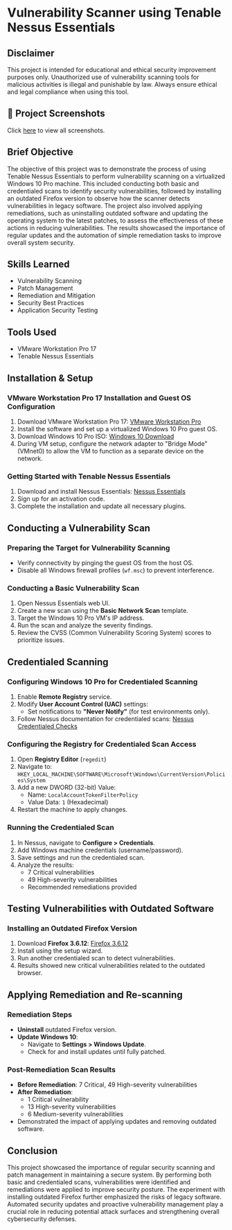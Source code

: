 # Vulnerability Scanner using Tenable Nessus Essentials

## Disclaimer
This project is intended for educational and ethical security improvement purposes only. Unauthorized use of vulnerability scanning tools for malicious activities is illegal and punishable by law. Always ensure ethical and legal compliance when using this tool.

## 📸 Project Screenshots
Click [here](https://github.com/Travis-N-W/Nessus/tree/main/screenshots) to view all screenshots.

## Brief Objective
The objective of this project was to demonstrate the process of using Tenable Nessus Essentials to perform vulnerability scanning on a virtualized Windows 10 Pro machine. This included conducting both basic and credentialed scans to identify security vulnerabilities, followed by installing an outdated Firefox version to observe how the scanner detects vulnerabilities in legacy software. The project also involved applying remediations, such as uninstalling outdated software and updating the operating system to the latest patches, to assess the effectiveness of these actions in reducing vulnerabilities. The results showcased the importance of regular updates and the automation of simple remediation tasks to improve overall system security.

## Skills Learned
- Vulnerability Scanning  
- Patch Management  
- Remediation and Mitigation  
- Security Best Practices  
- Application Security Testing  

## Tools Used
- VMware Workstation Pro 17  
- Tenable Nessus Essentials  

## Installation & Setup
### VMware Workstation Pro 17 Installation and Guest OS Configuration
1. Download VMware Workstation Pro 17: [VMware Workstation Pro](https://www.vmware.com/products/desktop-hypervisor/workstation-and-fusion)
2. Install the software and set up a virtualized Windows 10 Pro guest OS.
3. Download Windows 10 Pro ISO: [Windows 10 Download](https://www.microsoft.com/en-us/software-download/windows10)
4. During VM setup, configure the network adapter to "Bridge Mode" (VMnet0) to allow the VM to function as a separate device on the network.

### Getting Started with Tenable Nessus Essentials
1. Download and install Nessus Essentials: [Nessus Essentials](https://www.tenable.com/products/nessus/nessus-essentials)
2. Sign up for an activation code.
3. Complete the installation and update all necessary plugins.

## Conducting a Vulnerability Scan
### Preparing the Target for Vulnerability Scanning
- Verify connectivity by pinging the guest OS from the host OS.
- Disable all Windows firewall profiles (`wf.msc`) to prevent interference.

### Conducting a Basic Vulnerability Scan
1. Open Nessus Essentials web UI.
2. Create a new scan using the **Basic Network Scan** template.
3. Target the Windows 10 Pro VM's IP address.
4. Run the scan and analyze the severity findings.
5. Review the CVSS (Common Vulnerability Scoring System) scores to prioritize issues.

## Credentialed Scanning
### Configuring Windows 10 Pro for Credentialed Scanning
1. Enable **Remote Registry** service.
2. Modify **User Account Control (UAC)** settings:
   - Set notifications to **"Never Notify"** (for test environments only).
3. Follow Nessus documentation for credentialed scans: [Nessus Credentialed Checks](https://docs.tenable.com/nessus/Content/CredentialedChecksOnWindows.htm#Configure-a-Local-Account)

### Configuring the Registry for Credentialed Scan Access
1. Open **Registry Editor** (`regedit`)
2. Navigate to: `HKEY_LOCAL_MACHINE\SOFTWARE\Microsoft\Windows\CurrentVersion\Policies\System`
3. Add a new DWORD (32-bit) Value:
   - Name: `LocalAccountTokenFilterPolicy`
   - Value Data: `1` (Hexadecimal)
4. Restart the machine to apply changes.

### Running the Credentialed Scan
1. In Nessus, navigate to **Configure > Credentials**.
2. Add Windows machine credentials (username/password).
3. Save settings and run the credentialed scan.
4. Analyze the results:
   - 7 Critical vulnerabilities
   - 49 High-severity vulnerabilities
   - Recommended remediations provided

## Testing Vulnerabilities with Outdated Software
### Installing an Outdated Firefox Version
1. Download **Firefox 3.6.12**: [Firefox 3.6.12](https://ftp.mozilla.org/pub/firefox/releases/3.6.12/win32/en-US/)
2. Install using the setup wizard.
3. Run another credentialed scan to detect vulnerabilities.
4. Results showed new critical vulnerabilities related to the outdated browser.

## Applying Remediation and Re-scanning
### Remediation Steps
- **Uninstall** outdated Firefox version.
- **Update Windows 10**:
  - Navigate to **Settings > Windows Update**.
  - Check for and install updates until fully patched.

### Post-Remediation Scan Results
- **Before Remediation**: 7 Critical, 49 High-severity vulnerabilities
- **After Remediation**:
  - 1 Critical vulnerability
  - 13 High-severity vulnerabilities
  - 6 Medium-severity vulnerabilities
- Demonstrated the impact of applying updates and removing outdated software.

## Conclusion
This project showcased the importance of regular security scanning and patch management in maintaining a secure system. By performing both basic and credentialed scans, vulnerabilities were identified and remediations were applied to improve security posture. The experiment with installing outdated Firefox further emphasized the risks of legacy software. Automated security updates and proactive vulnerability management play a crucial role in reducing potential attack surfaces and strengthening overall cybersecurity defenses.

